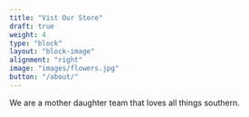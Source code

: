```yaml
---
title: "Vist Our Store"
draft: true
weight: 4
type: "block"
layout: "block-image"
alignment: "right"
image: "images/flowers.jpg"
button: "/about/"
---
```

We are a mother daughter team that loves all things southern.